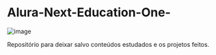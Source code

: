 # Alura-Next-Education-One-
![image](https://github.com/user-attachments/assets/658cd75b-7713-43ae-8c86-39d0c4a4342e)

Repositório para deixar salvo conteúdos estudados e os projetos feitos.
